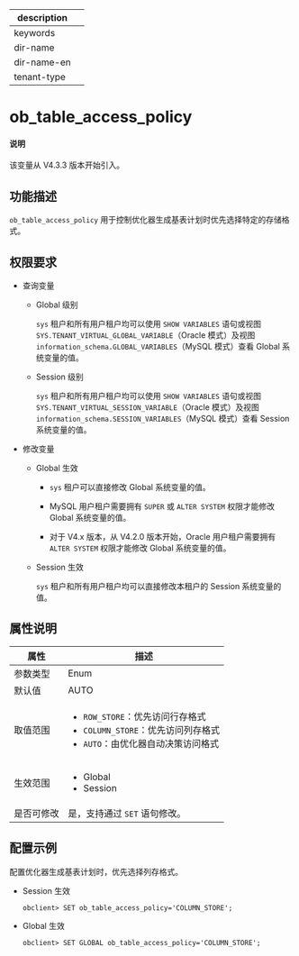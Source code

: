 |description||
|---|---|
|keywords||
|dir-name||
|dir-name-en||
|tenant-type||

# ob_table_access_policy

<main id="notice" type='explain'>
<h4>说明</h4>
<p>该变量从 V4.3.3 版本开始引入。</p>
</main>

## 功能描述

`ob_table_access_policy` 用于控制优化器生成基表计划时优先选择特定的存储格式。

## 权限要求

* 查询变量

  * Global 级别

    `sys` 租户和所有用户租户均可以使用 `SHOW VARIABLES` 语句或视图 `SYS.TENANT_VIRTUAL_GLOBAL_VARIABLE`（Oracle 模式）及视图 `information_schema.GLOBAL_VARIABLES`（MySQL 模式）查看 Global 系统变量的值。

  * Session 级别

    `sys` 租户和所有用户租户均可以使用 `SHOW VARIABLES` 语句或视图 `SYS.TENANT_VIRTUAL_SESSION_VARIABLE`（Oracle 模式）及视图 `information_schema.SESSION_VARIABLES`（MySQL 模式）查看 Session 系统变量的值。

* 修改变量

  * Global 生效

    * `sys` 租户可以直接修改 Global 系统变量的值。
  
    * MySQL 用户租户需要拥有 `SUPER` 或 `ALTER SYSTEM` 权限才能修改 Global 系统变量的值。

    * 对于 V4.x 版本，从 V4.2.0 版本开始，Oracle 用户租户需要拥有 `ALTER SYSTEM` 权限才能修改 Global 系统变量的值。

  * Session 生效

    `sys` 租户和所有用户租户均可以直接修改本租户的 Session 系统变量的值。

## 属性说明

| **属性**  |    **描述**     |
|-----------|---------------|
| 参数类型   | Enum       |
| 默认值     | AUTO |
| 取值范围   | <ul><li>`ROW_STORE`：优先访问行存格式</li> <li>`COLUMN_STORE`：优先访问列存格式</li> <li>`AUTO`：由优化器自动决策访问格式</li></ul> |
| 生效范围   | <ul><li>Global</li> <li>Session</li></ul>       |
| 是否可修改 | 是，支持通过 `SET` 语句修改。|

## 配置示例

配置优化器生成基表计划时，优先选择列存格式。

* Session 生效

  ```shell
  obclient> SET ob_table_access_policy='COLUMN_STORE';
  ```

* Global 生效

  ```shell
  obclient> SET GLOBAL ob_table_access_policy='COLUMN_STORE';
  ```
